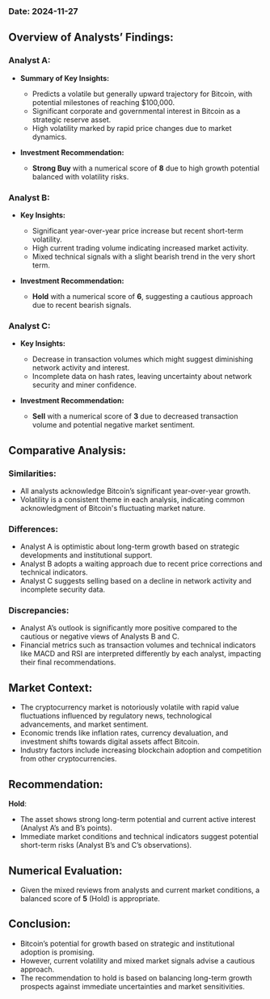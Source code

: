 ### Date: 2024-11-27

## Overview of Analysts’ Findings:

### Analyst A:
- **Summary of Key Insights:**
  - Predicts a volatile but generally upward trajectory for Bitcoin, with potential milestones of reaching $100,000.
  - Significant corporate and governmental interest in Bitcoin as a strategic reserve asset.
  - High volatility marked by rapid price changes due to market dynamics.
  
- **Investment Recommendation:**
  - **Strong Buy** with a numerical score of **8** due to high growth potential balanced with volatility risks.

### Analyst B:
- **Key Insights:**
  - Significant year-over-year price increase but recent short-term volatility.
  - High current trading volume indicating increased market activity.
  - Mixed technical signals with a slight bearish trend in the very short term.
  
- **Investment Recommendation:**
  - **Hold** with a numerical score of **6**, suggesting a cautious approach due to recent bearish signals.

### Analyst C:
- **Key Insights:**
  - Decrease in transaction volumes which might suggest diminishing network activity and interest.
  - Incomplete data on hash rates, leaving uncertainty about network security and miner confidence.
  
- **Investment Recommendation:**
  - **Sell** with a numerical score of **3** due to decreased transaction volume and potential negative market sentiment.

## Comparative Analysis:

### Similarities:
- All analysts acknowledge Bitcoin’s significant year-over-year growth.
- Volatility is a consistent theme in each analysis, indicating common acknowledgment of Bitcoin's fluctuating market nature.

### Differences:
- Analyst A is optimistic about long-term growth based on strategic developments and institutional support.
- Analyst B adopts a waiting approach due to recent price corrections and technical indicators.
- Analyst C suggests selling based on a decline in network activity and incomplete security data.

### Discrepancies:
- Analyst A’s outlook is significantly more positive compared to the cautious or negative views of Analysts B and C.
- Financial metrics such as transaction volumes and technical indicators like MACD and RSI are interpreted differently by each analyst, impacting their final recommendations.

## Market Context:
- The cryptocurrency market is notoriously volatile with rapid value fluctuations influenced by regulatory news, technological advancements, and market sentiment.
- Economic trends like inflation rates, currency devaluation, and investment shifts towards digital assets affect Bitcoin.
- Industry factors include increasing blockchain adoption and competition from other cryptocurrencies.

## Recommendation:

**Hold**:
- The asset shows strong long-term potential and current active interest (Analyst A’s and B’s points).
- Immediate market conditions and technical indicators suggest potential short-term risks (Analyst B’s and C’s observations).

## Numerical Evaluation:
- Given the mixed reviews from analysts and current market conditions, a balanced score of **5** (Hold) is appropriate.

## Conclusion:
- Bitcoin’s potential for growth based on strategic and institutional adoption is promising.
- However, current volatility and mixed market signals advise a cautious approach.
- The recommendation to hold is based on balancing long-term growth prospects against immediate uncertainties and market sensitivities.